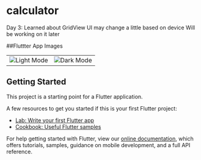 # calculator

Day 3: Learned about GridView
UI may change a little based on device
Will be working on it later

##Fluttter App Images
<table>
<tr>
<td><img src="images/1.jpg" alt="Light Mode"></td>
<td><img src="images/2.jpg" alt="Dark Mode"></td>
</tr>
</table>

## Getting Started

This project is a starting point for a Flutter application.

A few resources to get you started if this is your first Flutter project:

- [Lab: Write your first Flutter app](https://flutter.dev/docs/get-started/codelab)
- [Cookbook: Useful Flutter samples](https://flutter.dev/docs/cookbook)

For help getting started with Flutter, view our
[online documentation](https://flutter.dev/docs), which offers tutorials,
samples, guidance on mobile development, and a full API reference.
